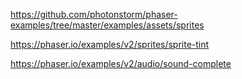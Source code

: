 
https://github.com/photonstorm/phaser-examples/tree/master/examples/assets/sprites

https://phaser.io/examples/v2/sprites/sprite-tint

https://phaser.io/examples/v2/audio/sound-complete
